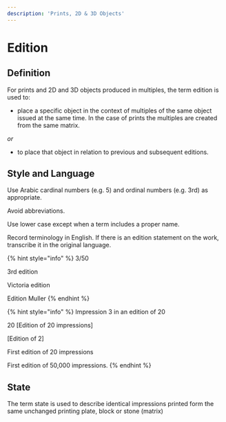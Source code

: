 ```yaml
---
description: 'Prints, 2D & 3D Objects'
---
```


# Edition

## **Definition**

For prints and 2D and 3D objects produced in multiples, the term edition is used to:

* place a specific object in the context of multiples of the same object issued at the same time. In the case of prints the multiples are created from the same matrix. 

_or_

* to place that object in relation to previous and subsequent editions.

## Style and Language

Use Arabic cardinal numbers \(e.g. 5\) and ordinal numbers \(e.g. 3rd\) as appropriate.

Avoid abbreviations.

Use lower case except when a term includes a proper name.

Record terminology in English. If there is an edition statement on the work, transcribe it in the original language.

{% hint style="info" %}
3/50

3rd edition

Victoria edition

Edition Muller
{% endhint %}

{% hint style="info" %}
Impression 3 in an edition of 20

20 \[Edition of 20 impressions\]

\[Edition of 2\]

First edition of 20 impressions

First edition of 50,000 impressions.
{% endhint %}

## State

The term state is used to describe identical impressions printed form the same unchanged printing plate, block or stone \(matrix\)

